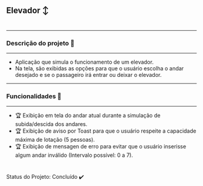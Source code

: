 ## Elevador :arrow_up_down:

#

_________________________________________________________________
### **Descrição do projeto** 🎯
-----------------------------------------------------------------

* Aplicação que simula o funcionamento de um elevador. 
* Na tela, são exibidas as opções para que o usuário escolha o andar desejado e se o passageiro irá entrar ou deixar o elevador.

_________________________________________________________________
### **Funcionalidades** 🏁
-----------------------------------------------------------------

* 🏆 Exibição em tela do andar atual durante a simulação de subida/descida dos andares.
* 🏆 Exibição de aviso por Toast para que o usuário respeite a capacidade máxima de lotação (5 pessoas).
* 🏆 Exibição de mensagen de erro para evitar que o usuário inserisse algum andar inválido (Intervalo possível: 0 a 7).

#

Status do Projeto: Concluído ✔️
&nbsp;

#
